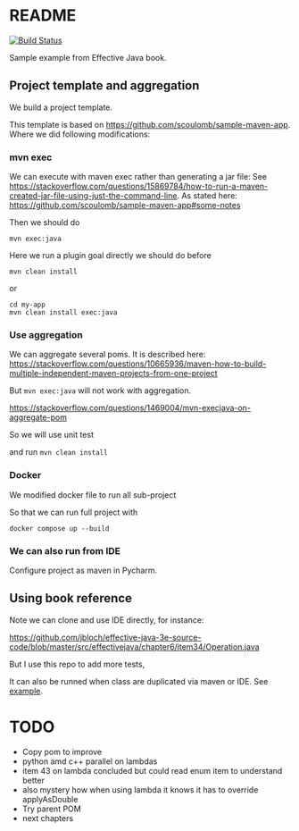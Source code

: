# README

[![Build Status](https://travis-ci.org/scoulomb/effective-java.svg?branch=main)](https://travis-ci.org/scoulomb/effective-java)

Sample example from Effective Java book.

## Project template and aggregation


We build a project template.

This template is based on https://github.com/scoulomb/sample-maven-app.
Where we did following modifications:

### mvn exec

We can execute with maven exec rather than generating a jar file:
See https://stackoverflow.com/questions/15869784/how-to-run-a-maven-created-jar-file-using-just-the-command-line.
As stated here: https://github.com/scoulomb/sample-maven-app#some-notes

Then we should do

````shell
mvn exec:java
````

Here we run a plugin goal directly we should do before

````shell
mvn clean install
````

or 

````shell
cd my-app
mvn clean install exec:java
````

### Use aggregation

We can aggregate several poms.
It is described here:
https://stackoverflow.com/questions/10665936/maven-how-to-build-multiple-independent-maven-projects-from-one-project

But `mvn exec:java` will not work with aggregation.

https://stackoverflow.com/questions/1469004/mvn-execjava-on-aggregate-pom

So we will use unit test

and run `mvn clean install`

### Docker

We modified docker file to run all sub-project

So that we can run full project with

````shell
docker compose up --build
````

<!-- created new git, del to rm in window,
could try pom parent -->

### We can also run from IDE

Configure project as maven in Pycharm.

## Using book reference

Note we can clone and use IDE directly, for instance:
<!-- if issue clean and restart -->
https://github.com/jbloch/effective-java-3e-source-code/blob/master/src/effectivejava/chapter6/item34/Operation.java

But I use this repo to add more tests,

It can also be runned when class are duplicated via maven or IDE.
See [example](ch7-lambdas-and-streams/src/main/java/com/mycompany/lambdasandstreams/App.java).


# TODO

- Copy pom to improve
- python amd c++ parallel on lambdas
- item 43 on lambda concluded but could read enum item to understand better  
- also mystery how when using lambda it knows it has to override applyAsDouble
- Try parent POM
- next chapters
